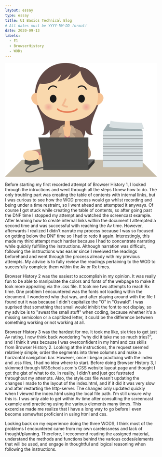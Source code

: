 ```yaml
---
layout: essay
type: essay
title: UI Basics Technical Blog
# All dates must be YYYY-MM-DD format!
date: 2020-09-13
labels:
  - E1
  - BrowserHistory
  - WODs
---
```

 ![Picture](/images/womancomputer.jpg)

Before starting my first recorded attempt of Browser History 1, I looked through the intructions and went through all the steps I knew how to do. The only troubling part was
creating the table of contents with internal links, but I was curious to see how the WOD process would go whilst recording and being under a time restraint, so I went ahead and 
attempted it anyways. Of course I got stuck while creating the table of contents, so after going past the DNF time I stopped my attempt and watched the screencast example. After learning
how to create internal links within the document I attempted a second time and was successful with reaching the Av time. However, afterwards I realized I didn't narrate my process because I
was so focused on getting below the DNF time so I had to redo it again. Interestingly, this made my third attempt much harder because I had to concentrate narrating while quickly fulfilling the instructions.
Although narration was difficult, following the instructions was easier since I reveiwed the readings beforehand and went through the process already with my previous attempts. My advice is to fully review the
readings pertaining to the WOD to succesfully complete them within the Av or Rx times.

Browser History 2 was the easiest to accomplish in my opinion. It was really fun to be able to manipulate the colors and fonts of the webpage to make it look more appealing via the .css
file. It took me two attempts to reach Rx time. One problem I encountered was the fonts not loading within the document. I wondered why that was, and after playing around with the
file I found out it was because I didn't capitalize the "O" in "Oswald". I was suprised that something that small would inhibit the font to not display, so my advice is to "sweat the small
stuff" when coding, because whether it's a missing semicolon or a capitlized letter, it could be the difference between something working or not working at all.

Browser History 3 was the hardest for me. It took me like, six tries to get just Av rating. I now think back wondering "why did it take me so much tries?", and I think it was 
because I was overconfident in my html and css skills from Browser History 2. Looking at the instructions, the request seemed relatively simple; order the segments into three
columns and make a horizontal navigation bar. However, once I began practicing with the index and .css files, I had no idea where to start. Before doing Browser History 3, I skimmed through
W3Schools.com's CSS website layout page and thought I got the gist of what to do. In reality, I didn't and just got fustrated throughout my attempts. Also, the style.css file wasn't updating the changes
I made to the layout of the index.html, and if it did it was very slow and after restarting the http-server. The changes only updated quickly when I viewed the index.html using the local file path. 
I'm still unsure why this is. I was only able to get within Av time after consulting the screencast example and practicing using the various elements many times. This excercise
made me realize that I have a long way to go before I even become somewhat proficient in using html and css.

Looking back on my experience doing the three WODS, I think most of the problems I encountered came from my own carelessness and lack of thought/planning. Therefore, I reccomend
reading the assigned material, understand the methods and functions behind the various codes/elements that will be used, and engage in thoughtful and logical reasoning when following the instructions.



